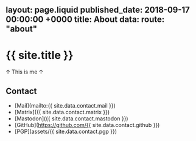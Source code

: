 layout: page.liquid
published_date: 2018-09-17 00:00:00 +0000
title: About
data:
  route: "about"
---

# {{ site.title }}

↑ This is me ↑

## Contact

- [Mail](mailto:{{ site.data.contact.mail }})
- [Matrix]({{ site.data.contact.matrix }})
- [Mastodon]({{ site.data.contact.mastodon }})
- [GitHub](https://github.com/{{ site.data.contact.github }})
- [PGP](assets/{{ site.data.contact.pgp }})
